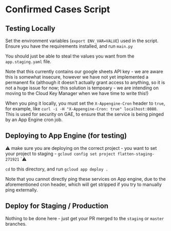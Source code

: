# Confirmed Cases Script

## Testing Locally

Set the environment variables (`export ENV_VAR=VALUE`) used in the script.
Ensure you have the requirements installed, and run `main.py`

You should just be able to steal the values you want from the `app.staging.yaml` file.

Note that this currently contains our google sheets API key - we are aware this is somewhat insecure,
however we have not yet implemented a permanent fix (although it doesn't actually grant access to anything,
so it is not a huge issue for now; this solution is tempoary - we are intending on moving to the Cloud Key Manager when we have time to
write this!)

When you ping it locally, you must set the `X-Appengine-Cron` header to `true`, for example, like `curl -i -H "X-Appengine-Cron: true" localhost:8080`.
This is used for security on GAE, to ensure that the service is being pinged by an App Engine cron job.


## Deploying to App Engine (for testing)

:warning: make sure you are deploying on the correct project - you want to set your project to staging - `gcloud config set project flatten-staging-271921` `:warning:

`cd` to this directory, and run `gcloud app deploy .`

Note that you cannot directly ping these services on App engine, due to the aforementioned cron header, which will get stripped if you try to manually ping externally.

## Deploy for Staging / Production

Nothing to be done here - just get your PR merged to the `staging` or `master` branches.